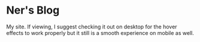 # Ner's Blog

My site. If viewing, I suggest checking it out on desktop for the hover effects to work properly but it still is a smooth experience on mobile as well. 
